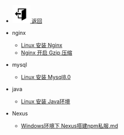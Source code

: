 - [ ![icon-sccess](../../_media/svg/exit.svg) 返回](../../README.md)

- nginx
  - [Linux 安装 Nginx](service/linux安装nginx.md)
  - [Nginx 开启 Gzip 压缩](service/nginx-gzip.md)

- mysql
  - [Linux 安装 Mysql8.0](service/Linux下安装mysql8.0.md)

- java
  - [Linux 安装 Java环境](service/linux下安装java环境.md)

- Nexus
  - [Windows环境下 Nexus搭建npm私服.md](/service/Windows环境下Nexus搭建npm私服.md)
